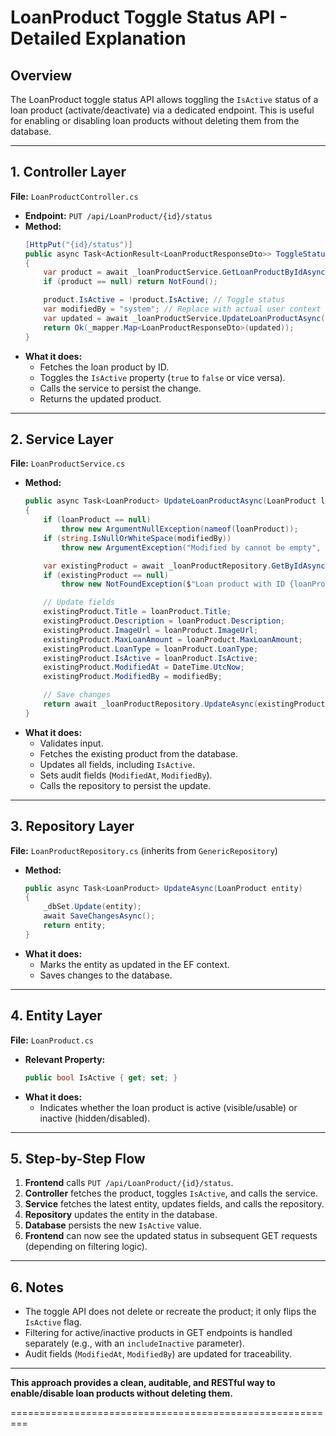 # LoanProduct Toggle Status API - Detailed Explanation

## Overview
The LoanProduct toggle status API allows toggling the `IsActive` status of a loan product (activate/deactivate) via a dedicated endpoint. This is useful for enabling or disabling loan products without deleting them from the database.

---

## 1. Controller Layer
**File:** `LoanProductController.cs`

- **Endpoint:** `PUT /api/LoanProduct/{id}/status`
- **Method:**
  ```csharp
  [HttpPut("{id}/status")]
  public async Task<ActionResult<LoanProductResponseDto>> ToggleStatus(int id)
  {
      var product = await _loanProductService.GetLoanProductByIdAsync(id);
      if (product == null) return NotFound();

      product.IsActive = !product.IsActive; // Toggle status
      var modifiedBy = "system"; // Replace with actual user context
      var updated = await _loanProductService.UpdateLoanProductAsync(product, modifiedBy);
      return Ok(_mapper.Map<LoanProductResponseDto>(updated));
  }
  ```
- **What it does:**
  - Fetches the loan product by ID.
  - Toggles the `IsActive` property (`true` to `false` or vice versa).
  - Calls the service to persist the change.
  - Returns the updated product.

---

## 2. Service Layer
**File:** `LoanProductService.cs`

- **Method:**
  ```csharp
  public async Task<LoanProduct> UpdateLoanProductAsync(LoanProduct loanProduct, string modifiedBy)
  {
      if (loanProduct == null)
          throw new ArgumentNullException(nameof(loanProduct));
      if (string.IsNullOrWhiteSpace(modifiedBy))
          throw new ArgumentException("Modified by cannot be empty", nameof(modifiedBy));

      var existingProduct = await _loanProductRepository.GetByIdAsync(loanProduct.LoanProductId);
      if (existingProduct == null)
          throw new NotFoundException($"Loan product with ID {loanProduct.LoanProductId} not found.");

      // Update fields
      existingProduct.Title = loanProduct.Title;
      existingProduct.Description = loanProduct.Description;
      existingProduct.ImageUrl = loanProduct.ImageUrl;
      existingProduct.MaxLoanAmount = loanProduct.MaxLoanAmount;
      existingProduct.LoanType = loanProduct.LoanType;
      existingProduct.IsActive = loanProduct.IsActive;
      existingProduct.ModifiedAt = DateTime.UtcNow;
      existingProduct.ModifiedBy = modifiedBy;

      // Save changes
      return await _loanProductRepository.UpdateAsync(existingProduct);
  }
  ```
- **What it does:**
  - Validates input.
  - Fetches the existing product from the database.
  - Updates all fields, including `IsActive`.
  - Sets audit fields (`ModifiedAt`, `ModifiedBy`).
  - Calls the repository to persist the update.

---

## 3. Repository Layer
**File:** `LoanProductRepository.cs` (inherits from `GenericRepository`)

- **Method:**
  ```csharp
  public async Task<LoanProduct> UpdateAsync(LoanProduct entity)
  {
      _dbSet.Update(entity);
      await SaveChangesAsync();
      return entity;
  }
  ```
- **What it does:**
  - Marks the entity as updated in the EF context.
  - Saves changes to the database.

---

## 4. Entity Layer
**File:** `LoanProduct.cs`

- **Relevant Property:**
  ```csharp
  public bool IsActive { get; set; }
  ```
- **What it does:**
  - Indicates whether the loan product is active (visible/usable) or inactive (hidden/disabled).

---

## 5. Step-by-Step Flow
1. **Frontend** calls `PUT /api/LoanProduct/{id}/status`.
2. **Controller** fetches the product, toggles `IsActive`, and calls the service.
3. **Service** fetches the latest entity, updates fields, and calls the repository.
4. **Repository** updates the entity in the database.
5. **Database** persists the new `IsActive` value.
6. **Frontend** can now see the updated status in subsequent GET requests (depending on filtering logic).

---

## 6. Notes
- The toggle API does not delete or recreate the product; it only flips the `IsActive` flag.
- Filtering for active/inactive products in GET endpoints is handled separately (e.g., with an `includeInactive` parameter).
- Audit fields (`ModifiedAt`, `ModifiedBy`) are updated for traceability.

---

**This approach provides a clean, auditable, and RESTful way to enable/disable loan products without deleting them.** 

=========================================================
